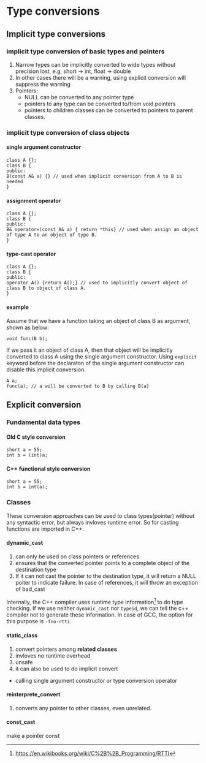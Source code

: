 # Type conversions

## Implicit type conversions

### implicit type conversion of basic types and pointers
1. Narrow types can be implicitly converted to wide types without precision lost, e.g, short -> int, float -> double
2. In other cases there will be a warning, using explicit conversion will suppress the warning
3. Pointers:
   - NULL can be converted to any pointer type
   - pointers to any type can be converted to/from void pointers
   - pointers to children classes can be converted to pointers to parent classes.

### implicit type conversion of class objects
#### single argument constructor
```
class A {};
class B {
public:
B(const A& a) {} // used when inplicit conversion from A to B is needed
}
```
#### assignment operator

```
class A {};
class B {
public:
B& operator=(const A& a) { return *this} // used when assign an object of type A to an object of type B.
}
```

#### type-cast operator

```
class A {};
class B {
public:
operator A() {return A();} // used to implicitly convert object of class B to object of class A.
}
```

#### example
Assume that we have a function taking an object of class B as argument, shown as below:
```
void func(B b);
```

If we pass it an object of class A, then that object will be implicitly converted to class A using the single
argument constructor. Using `explicit` keyword before the declaraton of the single argument constructor can disable
this implicit conversion.

```
A a;
func(a); // a will be converted to B by calling B(a)
```

## Explicit conversion
### Fundamental data types
#### Old C style conversion
```
short a = 55;
int b = (int)a;
```

#### C++ functional style conversion
```
short a = 55;
int b = int(a);
```

### Classes
These conversion approaches can be used to class types(pointer) without any syntactic error, but always invloves
runtime error. So for casting functions are imported in C++.

#### dynamic_cast
1. can only be used on class pointers or references
2. ensures that the converted pointer points to a complete object of the destination type
3. If it can not cast the pointer to the destination type, it will return a NULL poiter to indicate failure.
In case of references, it will throw an exception of bad_cast

Internally, the C++ compiler uses runtime type information[^1] to do type checking. If we use neither `dynamic_cast`
nor `typeid`, we can tell the c++ compiler not to generate these information. In case of GCC, the option for this
purpose is `-fno-rtti`.

#### static_class
1. convert pointers among **related classes**
2. invloves no runtime overhead
3. unsafe
3. it can also be used to do implicit convert
- calling single argument constructor or type conversion operator

#### reinterprete_convert
1. converts any pointer to other classes, even unrelated.


#### const_cast
make a pointer const

[^1]: https://en.wikibooks.org/wiki/C%2B%2B_Programming/RTTI
